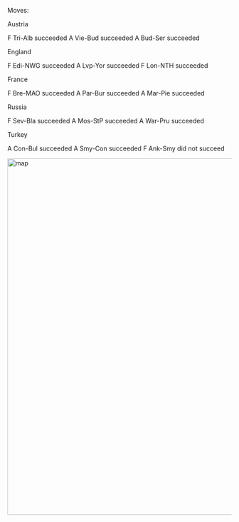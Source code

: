 Moves:


Austria


F Tri-Alb succeeded
A Vie-Bud succeeded
A Bud-Ser succeeded


England


F Edi-NWG succeeded
A Lvp-Yor succeeded
F Lon-NTH succeeded


France


F Bre-MAO succeeded
A Par-Bur succeeded
A Mar-Pie succeeded


Russia


F Sev-Bla succeeded
A Mos-StP succeeded
A War-Pru succeeded


Turkey


A Con-Bul succeeded
A Smy-Con succeeded
F Ank-Smy did not succeed


<img src="diplomacySpring1901.png" alt="map" height="800" width="1005"/>
